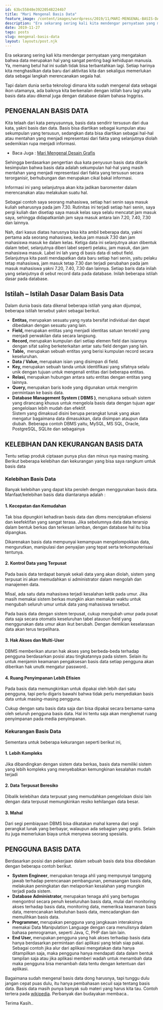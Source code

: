 ```yaml
---
id: 63bc55848e392205482244b7
title: "Mari Mengenal Basis Data"
feature_image: /content/images/wordpress/2019/11/MARI-MENGENAL-BASIS-DATA.png
description: "Era sekarang sering kali kita mendengar pernyataan yang mengatakan bahwa data merupakan hal yang sangat penting bagi kehidupan manusia. Ya,…"
date: 2019-11-27
tags: posts
slug: mengenal-basis-data
layout: layouts/post.njk
---
```


<!--kg-card-begin: html-->
<p>Era sekarang sering kali kita mendengar pernyataan yang mengatakan bahwa data merupakan hal yang sangat penting bagi kehidupan manusia. Ya, memang betul hal ini sudah tidak bisa terbantahkan lagi. Setiap harinya kita menghasilkan data baru dari aktivitas kita dan sekaligus memerlukan data sebagai langkah merencanakan segala hal.</p>



<p>Tapi dalam dunia serba teknologi dimana kita sudah mengenal data sebagai ikon utamanya, ada baiknya kita berkenalan dengan istilah baru lagi yaitu basis data atau dikenal juga dengan database dalam bahasa Inggriss. </p>



<h2>PENGENALAN BASIS DATA</h2>



<p>Kita telaah dari kata penyusunnya, basis data  sendirir tersusun dari dua kata, yakni basis dan data. Basis bisa diartikan sebagai kumpulan atau sekumpulan yang tersusun, sedangkan data bisa diartikan sebagai hal-hal atau mentahan yang menjadi representasi dari fakta yang selanjutnya diolah sedemikian rupa menjadi informasi. </p>



<ul><li>Baca Juga : <a href="https://coretanit.com/desain-grafis/">Mari Mengenal Desain Grafis</a></li></ul>



<p>Sehingga berdasarkan pengertian dua kata penyusun basis data ditarik kesimpulan bahwa basis data adalah sekumpulan hal-hal yang masih mentahan yang menjadi representasi dari fakta yang tersusun secara terorganisir, berhubungan dan merupakan cikal bakal informasi.</p>



<p>Informasi ini yang selanjutnya akan kita jadikan baromenter dalam merencanakan atau melakukan suatu hal. </p>



<p>Sebagai contoh saya seorang mahasiswa, setiap hari senin saya masuk kuliah seharusnya pada jam 7.30. Rutinitas ini terjadi setiap hari senin, saya pergi kuliah dan disetiap saya masuk kelas saya selalu mencatat jam masuk saya, sehingga didapatkanlah jam saya masuk antara lain 7.20, 7.40, 7.30 dan lainnya. </p>



<p>Nah, dari kasus diatas harusnya bisa kita ambil beberapa data, yakni pertama ada seorang mahasiswa, kedua jam masuk 7.30 dan jam mahasiswa masuk ke dalam kelas. Ketiga data ini selanjutnya akan dibentuk dalam tebel, selanjutnya diberi label seperti pelaku, jam masuk, dan jam mahasiswa masuk. Label ini lah yang di basis data di sebut field. Selanjutnya kita pasti mendapatkan data baru setiap hari senin, yaitu pelaku tetap mahasiswa, jam masuk tetap 7.30 dan terjadi perubahan pada jam masuk mahasiswa yakni  7.20, 7.40, 7.30 dan lainnya.  Setiap baris data inilah yang selanjutnya di sebut record data pada database. Inilah beberapa istilah dasar pada database.</p>



<h2>Istilah – Istilah Dasar Dalam Basis Data</h2>



<p>Dalam dunia basis data dikenal beberapa istilah yang
akan dijumpai, beberapa istilah tersebut yakni sebagai berikut.</p>



<ul><li><strong>Entitas, </strong>merupakan sesuatu yang nyata bersifat individual dan dapat dibedakan dengan sesuatu yang lain.</li><li><strong>Field, </strong>merupakan entitas yang menjadi identitas satuan tercekil yang menjadi perwakilan data secara langsung.</li><li><strong>Record, </strong>merupakan kumpulan dari setiap elemen field dan isiannya dengan sifat saling berketerkaitan antar satu field dengan yang lain.</li><li><strong>Table,  </strong>merupakan sebuah entitas yang berisi kumpulan record secara keseluruhan.</li><li><strong>Data / Value, </strong>merupakan isian yang disimpan di field.</li><li><strong>Key, </strong>merupakan sebuah tanda untuk identifikasi yang sifatnya selalu unik dengan tujuan untuk mengenali entitas dari beberapa entitas.</li><li><strong>Relasi, </strong>merupakan hubungan antara satu entitas dengan entitas yang lainnya.</li><li><strong>Query, </strong>merupakan baris kode yang digunakan untuk mengirim permintaan ke basis data.</li><li><strong>Database Management System ( DBMS )</strong>,  merupkana sebuah sistem yang dirancang khusus untuk mengelola basis data dengan tujuan agar pengelolaan lebih mudah dan efektif. <br>Sistem yang dimaksud disini berupa perangkat lunak yang akan mengatur bagaimana data dimasukkan, data disimpan ataupun data diubah. Beberapa contoh DBMS yaitu, MySQL, MS SQL, Oracle, PostgreSQL, SQLite dan sebagainya</li></ul>



<h2>KELEBIHAN DAN KEKURANGAN BASIS DATA</h2>



<p>Tentu setiap produk ciptaaan punya plus dan minus nya masing masing. Berikut beberapa kelebihan dan kekurangan yang bisa saya rangkum untuk basis data</p>



<h3>Kelebihan Basis Data</h3>



<p>Banyak kelebihan yang dapat kita peroleh dengan
menggunakan basis data. Manfaat/kelebihan basis data diantaranya adalah :</p>



<h4>1. Kecepatan dan Kemudahan</h4>



<p>Tak bisa dipungkiri kehadiran basis data dan dbms menciptakan efisiensi dan keefektifan yang sangat terasa. Jika sebelumnya data data terarsip dalam bentuk berkas dan terkesan lamban, dengan database hal itu bisa dipangkas. </p>



<p>Dikarenakan basis data mempunyai kemampuan mengelompokkan data, mengurutkan, manipulasi dan penyajian yang tepat serta terkomputerisasi tentunya.</p>



<h4>2. Kontrol Data yang Terpusat</h4>



<p>Pada basis data terdapat banyak sekali
data yang akan diolah, sistem yang terpusat ini akan memudahkan si
administrator dalam mengolah dan manajemen data. </p>



<p>Misal, ada satu data mahasiswa terjadi kesalahan ketik pada umur. Jika masih memakai sistem berkas mungkin akan memakan waktu untuk mengubah seluruh umur untuk data yang mahasiswa tersebut. </p>



<p>Pada basis data dengan sistem terpusat, cukup mengubah umur pada pusat data saja secara otomatis keseluruhan tabel atauoun field yang menggunakan data umur akan ikut berubah. Dengan demikian keselarasan data akan terus terpelihara.</p>



<h4>3. Hak Akses dan Multi-User</h4>



<p>DBMS memberikan aturan hak akses yang berbeda-beda terhadap pengguna berdasarkan posisi atau tingkatannya pada sistem. Selain itu untuk menjamin keamanan pengaksesan basis data setiap pengguna akan diberikan hak unutk mengatur password..</p>



<h4>4. Ruang Penyimpanan Lebih Efisien</h4>



<p>Pada basis data memungkinkan untuk dipakai oleh lebih dari satu pengguna, tapi perlu digaris bawahi bahwa tidak perlu menyediakan basis data untuk masing-masing pengguna.</p>



<p>Cukup dengan satu basis data saja dan bisa dipakai secara bersama-sama oleh seluruh pengguna basis data. Hal ini tentu saja akan menghemat ruang penyimpanan pada media penyimpanan.</p>



<h3>Kekurangan Basis Data</h3>



<p>Sementara untuk beberapa kekurangan seperti berikut ini,</p>



<h4>1. Lebih Kompleks</h4>



<p>Jika dibandingkan dengan sistem data berkas, basis data memiliki sistem yang lebih kompleks yang menyebabkan kemungkinan kesalahan mudah terjadi</p>



<h4>2. Data Terpusat Beresiko</h4>



<p>Dibalik kelebihan data terpusat yang memudahkan pengelolaan disisi lain dengan data terpusat memungkinkan resiko kehilangan data besar. </p>



<h4>3. Mahal </h4>



<p>Dari segi pembiayaan DBMS bisa dikatakan mahal karena dari segi perangkat lunak yang berbayar, walaupun ada sebagian yang gratis. Selain itu juga memerlukan biaya untuk menyewa seorang spesialis.</p>



<h2>PENGGUNA BASIS DATA</h2>



<p>Berdasarkan posisi dan pekerjaan dalam sebuah basis data bisa dibedakan dengan beberapa contoh berikut.</p>



<ul><li><strong>System Engineer</strong>,
merupakan tenaga ahli yang mempunyai tanggung jawab terhadap perencanaan
pembangunan, pemasangan basis data, melakukan peningkatan dan melaporkan
kesalahan yang mungkin terjadi pada sistem.</li><li><strong>Database Administrator, </strong>merupakan tenaga ahli yang bertugas mengontrol
secara penuh keseluruhan basis data, mulai dari monitoring akses terhadap basis
data, monitoring data, memeriksa keamanan basis data, merencanakan kebutuhan
basis data, mencadangkan dan memulihkan basis data.</li><li><strong>Programmer, </strong>merupakan
pengguna yang jangkauan interaksinya memakai Data Manipulation Language dengan
cara menulisnya dalam bahasa pemrograman, seperti Java, C, PHP dan lain lain.</li><li><strong>End User, </strong>merupakan
pengguna yang hak akses terhadap basis data hanya berdasarkan permintaan dari
aplikasi yang telah siap pakai. Sebagai contoh jika alur dari aplikasi
mengatakan data hanya ditampilkan saja, maka pengguna hanya mendapati data
dalam bentuk tampilan saja atau jika aplikasi memberi wadah untuk menambah data
maka pengguna bisa menambah data tentu dengan ketentuan dari aplikasi.</li></ul>



<p>Bagaimana sudah mengenal basis data dong harusnya, tapi tunggu dulu jangan cepat puas dulu, itu hanya pembahasan secuil saja tentang basis data. Basis data masih punya banyak sub materi yang harus kita tau. Contoh tertera pada <a href="https://id.wikipedia.org/wiki/Pangkalan_data">wikipedia</a>. Perbanyak dan budayakan membaca..</p>



<p>Terima Kasih..</p>
<!--kg-card-end: html-->
